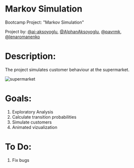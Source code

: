 # Markov Simulation
Bootcamp Project: "Markov Simulation"

Project by: [@ai-aksoyoglu](https://github.com/ai-aksoyoglu), [@AlphanAksoyoglu](https://github.com/AlphanAksoyoglu), [@pavrmk](https://github.com/pavrmk), [@lenaromanenko](https://github.com/lenaromanenko)

# Description:
The project simulates customer behaviour at the supermarket. 

![supermarket](https://user-images.githubusercontent.com/50272605/110110499-32cd5b80-7daf-11eb-9e0e-354ed4e48956.png)

# Goals:

1. Exploratory Analysis
2. Calculate transition probabilities
3. Simulate customers
4. Animated vizualization

# To Do:

1. Fix bugs


